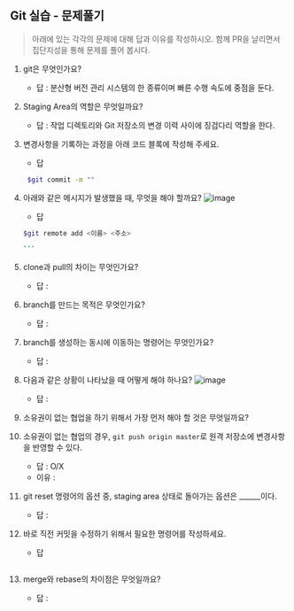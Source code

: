 ## Git 실습 - 문제풀기
> 아래에 있는 각각의 문제에 대해 답과 이유를 작성하시오.
> 함께 PR을 날리면서 집단지성을 통해 문제를 풀어 봅시다.

1. git은 무엇인가요?   
   - 답 : 분산형 버전 관리 시스템의 한 종류이며 빠른 수행 속도에 중점을 둔다.
  
2. Staging Area의 역할은 무엇일까요?
   - 답 :  작업 디렉토리와 Git 저장소의 변경 이력 사이에 징검다리 역할을 한다.

3. 변경사항을 기록하는 과정을 아래 코드 블록에 작성해 주세요.
   - 답
   ```bash
    $git commit -m ""
   ```

4. 아래와 같은 메시지가 발생했을 때, 무엇을 해야 할까요?
![image](https://user-images.githubusercontent.com/98133984/181182281-4d01a374-62fe-4957-9a07-1efc005e35d3.png)
   - 답
   ````bash
   $git remote add <이름> <주소>

   ```
5. clone과 pull의 차이는 무엇인가요?
   - 답 :
   
6. branch를 만드는 목적은 무엇인가요?
    - 답 : 

7. branch를 생성하는 동시에 이동하는 명령어는 무엇인가요?
    - 답 : 

8. 다음과 같은 상황이 나타났을 때 어떻게 해야 하나요?
   ![image](https://user-images.githubusercontent.com/98133984/181183354-df42d325-b839-48e1-a4c6-667c20b33d5c.png)
    - 답 : 

9.  소유권이 없는 협업을 하기 위해서 가장 먼저 해야 할 것은 무엇일까요?
10. 소유권이 없는 협업의 경우, `git push origin master`로 원격 저장소에 변경사항을 반영할 수 있다.
    - 답 : O/X
    - 이유 :
 
11. git reset 명령어의 옵션 중, staging area 상태로 돌아가는 옵션은 ______이다.
    - 답 : 

12. 바로 직전 커밋을 수정하기 위해서 필요한 명령어를 작성하세요.
    - 답
    ```
    ```

13. merge와 rebase의 차이점은 무엇일까요? 
     - 답 : 
